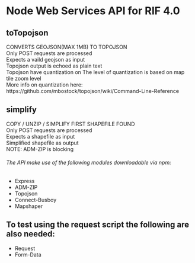 <h1>Node Web Services API for RIF 4.0</h1>
<h2> toTopojson </h2>
<p>
CONVERTS GEOJSON(MAX 1MB) TO TOPOJSON <br/>
 Only POST requests are processed <br/>
  Expects a vaild geojson as input <br/>
  Topojson output is echoed as plain text <br/>
 Topojson have quantization on  The level of quantization is based on map tile zoom level <br/>
 More info on quantization here: https://github.com/mbostock/topojson/wiki/Command-Line-Reference

</p>
<h2> simplify </h2>
<p>
COPY / UNZIP / SIMPLIFY FIRST SHAPEFILE FOUND <br/>
 Only POST requests are processed <br/>
 Expects a shapefile as input <br/>
 Simplified shapefile as output  <br/>
 NOTE: ADM-ZIP is blocking <br/>
</p>

<h6>The API make use of the following modules downloadable via npm:</h6>
<ul>
  <li>Express</li>
  <li>ADM-ZIP</li>
  <li>Topojson</li>
  <li>Connect-Busboy</li>
  <li>Mapshaper</li>
</ul>
<h2>To test using the request script the following are also needed:</h2>
<ul>
  <li>Request</li>
  <li>Form-Data</li>
</ul>
